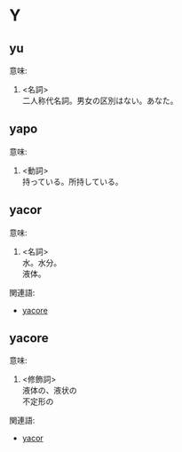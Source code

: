 # Y

## yu
意味:  
1. <名詞>  
  二人称代名詞。男女の区別はない。あなた。  

## yapo
意味:  
1. <動詞>  
  持っている。所持している。  

## yacor
意味:  
1. <名詞>  
  水。水分。  
  液体。  

関連語:  
* [yacore](./Y.md#yacore)

## yacore
意味:  
1. <修飾詞>  
  液体の、液状の  
  不定形の  

関連語:  
* [yacor](./Y.md#yacor)

